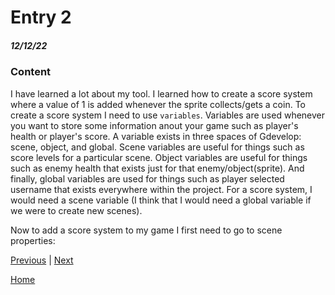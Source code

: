 # Entry 2
##### 12/12/22

### Content
I have learned a lot about my tool. I learned how to create a score system where a value of 1 is added whenever the sprite collects/gets a coin. To create a score system I need to use `variables`. Variables are used whenever you want to store some information anout your game such as player's health or player's score. A variable exists in three spaces of Gdevelop: scene, object, and global. Scene variables are useful for things such as score levels for a particular scene. Object variables are useful for things such as enemy health that exists just for that enemy/object(sprite). And finally, global variables are used for things such as player selected username that exists everywhere within the project. For a score system, I would need a scene variable (I think that I would need a global variable if we were to create new scenes). <br>

Now to add a score system to my game I first need to go to scene properties: <br>


[Previous](entry01.md) | [Next](entry03.md)

[Home](../README.md)
